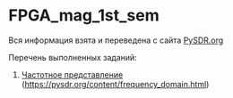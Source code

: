 # FPGA_mag_1st_sem

Вся информация взята и переведена с сайта [PySDR.org](https://pysdr.org/index.html)

Перечень выполненных заданий:

1. [Частотное представление](/Frequency_domain/Frequency_domain.ipynb) (https://pysdr.org/content/frequency_domain.html)
